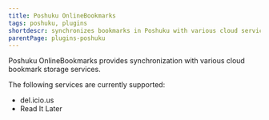 ```yaml
---
title: Poshuku OnlineBookmarks
tags: poshuku, plugins
shortdescr: synchronizes bookmarks in Poshuku with various cloud services
parentPage: plugins-poshuku
---
```


Poshuku OnlineBookmarks provides synchronization with various
cloud bookmark storage services.

The following services are currently supported:

- del.icio.us
- Read It Later
